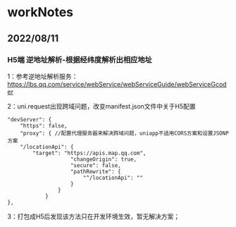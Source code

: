 # workNotes

## 2022/08/11

### H5端 逆地址解析-根据经纬度解析出相应地址

1：参考逆地址解析服务：https://lbs.qq.com/service/webService/webServiceGuide/webServiceGcoder 

2：uni.request出现跨域问题，改变manifest.json文件中关于H5配置

```
"devServer": {
	"https": false,
	"proxy": { //配置代理服务器来解决跨域问题，uniapp不适用CORS方案和设置JSONP方案
	"/locationApi": {
		"target": "https://apis.map.qq.com",
					"changeOrigin": true,
					"secure": false,
					"pathRewrite": {
						"^/locationApi": ""
					}
				}
			}									
},
```

3：打包成H5后发现该方法只在开发环境生效，暂无解决方案；

